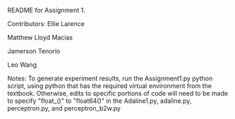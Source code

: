 README for Assignment 1.


Contributors: 
Ellie Larence 

Matthew Lloyd Macias

Jamerson Tenorio

Leo Wang


Notes:
To generate experiment results, run the Assignment1.py python script, using python that 
has the required virtual environment from the textbook. Otherwise, edits to
specific portions of code will need to be made to specify "float_()" to "float64()" in 
the Adaline1.py, adaline.py, perceptron.py, and perceptron_b2w.py